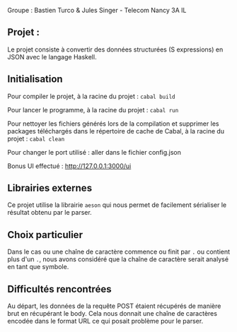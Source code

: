 Groupe : Bastien Turco & Jules Singer - Telecom Nancy 3A IL

## Projet :
Le projet consiste à convertir des données structurées (S expressions) en JSON avec le langage Haskell.

## Initialisation
Pour compiler le projet, à la racine du projet : `cabal build`

Pour lancer le programme, à la racine du projet : `cabal run`

Pour nettoyer les fichiers générés lors de la compilation et supprimer les packages téléchargés dans le répertoire de cache de Cabal, à la racine du projet : `cabal clean`

Pour changer le port utilisé : aller dans le fichier config.json

Bonus UI effectué : http://127.0.0.1:3000/ui

## Librairies externes
Ce projet utilise la librairie `aeson` qui nous permet de facilement sérialiser le résultat obtenu par le parser.

## Choix particulier
Dans le cas ou une chaîne de caractère commence ou finit par `.` ou contient plus d'un `.`, nous avons considéré que la chaîne de caractère serait analysé en tant que symbole.

## Difficultés rencontrées
Au départ, les données de la requête POST étaient récupérés de manière brut en récupérant le body. Cela nous donnait une chaîne de caractères encodée dans le format URL ce qui posait problème pour le parser.

